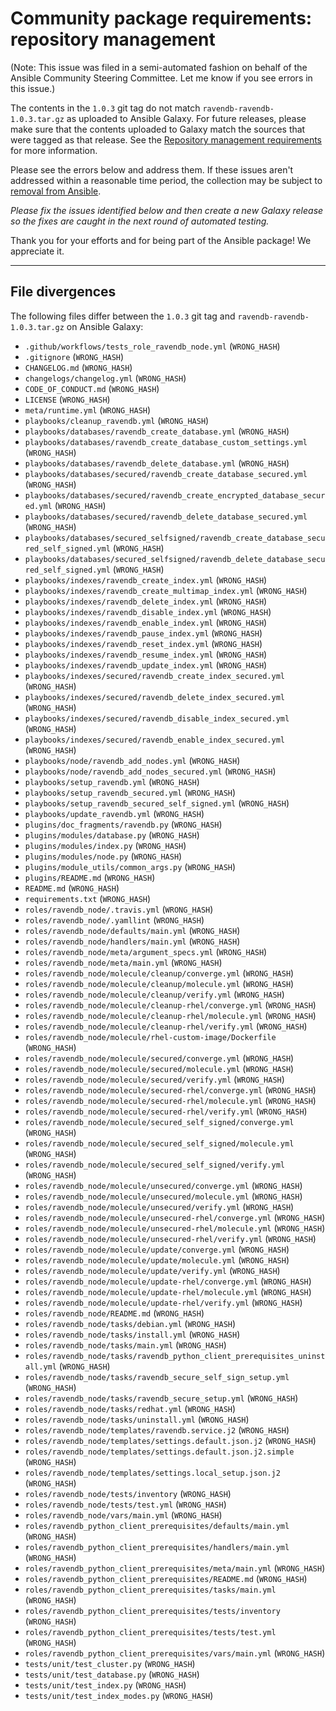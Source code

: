 # Community package requirements: repository management

(Note: This issue was filed in a semi-automated fashion on behalf of the Ansible Community Steering Committee. Let me know if you see errors in this issue.)


The contents in the `1.0.3` git tag do not match `ravendb-ravendb-1.0.3.tar.gz` as uploaded to Ansible Galaxy. For future releases, please make sure that the contents uploaded to Galaxy match the sources that were tagged as that release. See the [Repository management requirements][repo-mgmt] for more information.

Please see the errors below and address them. If these issues aren't addressed within a reasonable time period, the collection may be subject to [removal from Ansible][removal].

*Please fix the issues identified below and then create a new Galaxy release so the fixes are caught in the next round of automated testing.*

Thank you for your efforts and for being part of the Ansible package! We appreciate it.

---


## File divergences

The following files differ between the `1.0.3` git tag and `ravendb-ravendb-1.0.3.tar.gz` on Ansible Galaxy:

- `.github/workflows/tests_role_ravendb_node.yml` (`WRONG_HASH`)
- `.gitignore` (`WRONG_HASH`)
- `CHANGELOG.md` (`WRONG_HASH`)
- `changelogs/changelog.yml` (`WRONG_HASH`)
- `CODE_OF_CONDUCT.md` (`WRONG_HASH`)
- `LICENSE` (`WRONG_HASH`)
- `meta/runtime.yml` (`WRONG_HASH`)
- `playbooks/cleanup_ravendb.yml` (`WRONG_HASH`)
- `playbooks/databases/ravendb_create_database.yml` (`WRONG_HASH`)
- `playbooks/databases/ravendb_create_database_custom_settings.yml` (`WRONG_HASH`)
- `playbooks/databases/ravendb_delete_database.yml` (`WRONG_HASH`)
- `playbooks/databases/secured/ravendb_create_database_secured.yml` (`WRONG_HASH`)
- `playbooks/databases/secured/ravendb_create_encrypted_database_secured.yml` (`WRONG_HASH`)
- `playbooks/databases/secured/ravendb_delete_database_secured.yml` (`WRONG_HASH`)
- `playbooks/databases/secured_selfsigned/ravendb_create_database_secured_self_signed.yml` (`WRONG_HASH`)
- `playbooks/databases/secured_selfsigned/ravendb_delete_database_secured_self_signed.yml` (`WRONG_HASH`)
- `playbooks/indexes/ravendb_create_index.yml` (`WRONG_HASH`)
- `playbooks/indexes/ravendb_create_multimap_index.yml` (`WRONG_HASH`)
- `playbooks/indexes/ravendb_delete_index.yml` (`WRONG_HASH`)
- `playbooks/indexes/ravendb_disable_index.yml` (`WRONG_HASH`)
- `playbooks/indexes/ravendb_enable_index.yml` (`WRONG_HASH`)
- `playbooks/indexes/ravendb_pause_index.yml` (`WRONG_HASH`)
- `playbooks/indexes/ravendb_reset_index.yml` (`WRONG_HASH`)
- `playbooks/indexes/ravendb_resume_index.yml` (`WRONG_HASH`)
- `playbooks/indexes/ravendb_update_index.yml` (`WRONG_HASH`)
- `playbooks/indexes/secured/ravendb_create_index_secured.yml` (`WRONG_HASH`)
- `playbooks/indexes/secured/ravendb_delete_index_secured.yml` (`WRONG_HASH`)
- `playbooks/indexes/secured/ravendb_disable_index_secured.yml` (`WRONG_HASH`)
- `playbooks/indexes/secured/ravendb_enable_index_secured.yml` (`WRONG_HASH`)
- `playbooks/node/ravendb_add_nodes.yml` (`WRONG_HASH`)
- `playbooks/node/ravendb_add_nodes_secured.yml` (`WRONG_HASH`)
- `playbooks/setup_ravendb.yml` (`WRONG_HASH`)
- `playbooks/setup_ravendb_secured.yml` (`WRONG_HASH`)
- `playbooks/setup_ravendb_secured_self_signed.yml` (`WRONG_HASH`)
- `playbooks/update_ravendb.yml` (`WRONG_HASH`)
- `plugins/doc_fragments/ravendb.py` (`WRONG_HASH`)
- `plugins/modules/database.py` (`WRONG_HASH`)
- `plugins/modules/index.py` (`WRONG_HASH`)
- `plugins/modules/node.py` (`WRONG_HASH`)
- `plugins/module_utils/common_args.py` (`WRONG_HASH`)
- `plugins/README.md` (`WRONG_HASH`)
- `README.md` (`WRONG_HASH`)
- `requirements.txt` (`WRONG_HASH`)
- `roles/ravendb_node/.travis.yml` (`WRONG_HASH`)
- `roles/ravendb_node/.yamllint` (`WRONG_HASH`)
- `roles/ravendb_node/defaults/main.yml` (`WRONG_HASH`)
- `roles/ravendb_node/handlers/main.yml` (`WRONG_HASH`)
- `roles/ravendb_node/meta/argument_specs.yml` (`WRONG_HASH`)
- `roles/ravendb_node/meta/main.yml` (`WRONG_HASH`)
- `roles/ravendb_node/molecule/cleanup/converge.yml` (`WRONG_HASH`)
- `roles/ravendb_node/molecule/cleanup/molecule.yml` (`WRONG_HASH`)
- `roles/ravendb_node/molecule/cleanup/verify.yml` (`WRONG_HASH`)
- `roles/ravendb_node/molecule/cleanup-rhel/converge.yml` (`WRONG_HASH`)
- `roles/ravendb_node/molecule/cleanup-rhel/molecule.yml` (`WRONG_HASH`)
- `roles/ravendb_node/molecule/cleanup-rhel/verify.yml` (`WRONG_HASH`)
- `roles/ravendb_node/molecule/rhel-custom-image/Dockerfile` (`WRONG_HASH`)
- `roles/ravendb_node/molecule/secured/converge.yml` (`WRONG_HASH`)
- `roles/ravendb_node/molecule/secured/molecule.yml` (`WRONG_HASH`)
- `roles/ravendb_node/molecule/secured/verify.yml` (`WRONG_HASH`)
- `roles/ravendb_node/molecule/secured-rhel/converge.yml` (`WRONG_HASH`)
- `roles/ravendb_node/molecule/secured-rhel/molecule.yml` (`WRONG_HASH`)
- `roles/ravendb_node/molecule/secured-rhel/verify.yml` (`WRONG_HASH`)
- `roles/ravendb_node/molecule/secured_self_signed/converge.yml` (`WRONG_HASH`)
- `roles/ravendb_node/molecule/secured_self_signed/molecule.yml` (`WRONG_HASH`)
- `roles/ravendb_node/molecule/secured_self_signed/verify.yml` (`WRONG_HASH`)
- `roles/ravendb_node/molecule/unsecured/converge.yml` (`WRONG_HASH`)
- `roles/ravendb_node/molecule/unsecured/molecule.yml` (`WRONG_HASH`)
- `roles/ravendb_node/molecule/unsecured/verify.yml` (`WRONG_HASH`)
- `roles/ravendb_node/molecule/unsecured-rhel/converge.yml` (`WRONG_HASH`)
- `roles/ravendb_node/molecule/unsecured-rhel/molecule.yml` (`WRONG_HASH`)
- `roles/ravendb_node/molecule/unsecured-rhel/verify.yml` (`WRONG_HASH`)
- `roles/ravendb_node/molecule/update/converge.yml` (`WRONG_HASH`)
- `roles/ravendb_node/molecule/update/molecule.yml` (`WRONG_HASH`)
- `roles/ravendb_node/molecule/update/verify.yml` (`WRONG_HASH`)
- `roles/ravendb_node/molecule/update-rhel/converge.yml` (`WRONG_HASH`)
- `roles/ravendb_node/molecule/update-rhel/molecule.yml` (`WRONG_HASH`)
- `roles/ravendb_node/molecule/update-rhel/verify.yml` (`WRONG_HASH`)
- `roles/ravendb_node/README.md` (`WRONG_HASH`)
- `roles/ravendb_node/tasks/debian.yml` (`WRONG_HASH`)
- `roles/ravendb_node/tasks/install.yml` (`WRONG_HASH`)
- `roles/ravendb_node/tasks/main.yml` (`WRONG_HASH`)
- `roles/ravendb_node/tasks/ravendb_python_client_prerequisites_uninstall.yml` (`WRONG_HASH`)
- `roles/ravendb_node/tasks/ravendb_secure_self_sign_setup.yml` (`WRONG_HASH`)
- `roles/ravendb_node/tasks/ravendb_secure_setup.yml` (`WRONG_HASH`)
- `roles/ravendb_node/tasks/redhat.yml` (`WRONG_HASH`)
- `roles/ravendb_node/tasks/uninstall.yml` (`WRONG_HASH`)
- `roles/ravendb_node/templates/ravendb.service.j2` (`WRONG_HASH`)
- `roles/ravendb_node/templates/settings.default.json.j2` (`WRONG_HASH`)
- `roles/ravendb_node/templates/settings.default.json.j2.simple` (`WRONG_HASH`)
- `roles/ravendb_node/templates/settings.local_setup.json.j2` (`WRONG_HASH`)
- `roles/ravendb_node/tests/inventory` (`WRONG_HASH`)
- `roles/ravendb_node/tests/test.yml` (`WRONG_HASH`)
- `roles/ravendb_node/vars/main.yml` (`WRONG_HASH`)
- `roles/ravendb_python_client_prerequisites/defaults/main.yml` (`WRONG_HASH`)
- `roles/ravendb_python_client_prerequisites/handlers/main.yml` (`WRONG_HASH`)
- `roles/ravendb_python_client_prerequisites/meta/main.yml` (`WRONG_HASH`)
- `roles/ravendb_python_client_prerequisites/README.md` (`WRONG_HASH`)
- `roles/ravendb_python_client_prerequisites/tasks/main.yml` (`WRONG_HASH`)
- `roles/ravendb_python_client_prerequisites/tests/inventory` (`WRONG_HASH`)
- `roles/ravendb_python_client_prerequisites/tests/test.yml` (`WRONG_HASH`)
- `roles/ravendb_python_client_prerequisites/vars/main.yml` (`WRONG_HASH`)
- `tests/unit/test_cluster.py` (`WRONG_HASH`)
- `tests/unit/test_database.py` (`WRONG_HASH`)
- `tests/unit/test_index.py` (`WRONG_HASH`)
- `tests/unit/test_index_modes.py` (`WRONG_HASH`)


[ci-testing]: https://docs.ansible.com/ansible/latest/community/collection_contributors/collection_requirements.html#ci-testing
[repo-mgmt]: https://docs.ansible.com/ansible/latest/community/collection_contributors/collection_requirements.html#repository-management
[removal]: https://github.com/ansible-collections/overview/blob/main/removal_from_ansible.rst
